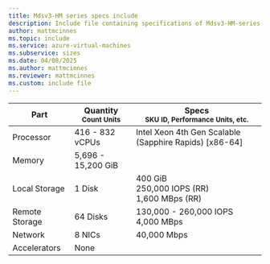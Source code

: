 ```yaml
---
title: Mdsv3-HM series specs include
description: Include file containing specifications of Mdsv3-HM-series VM sizes.
author: mattmcinnes
ms.topic: include
ms.service: azure-virtual-machines
ms.subservice: sizes
ms.date: 04/08/2025
ms.author: mattmcinnes
ms.reviewer: mattmcinnes
ms.custom: include file
---
```

| Part | Quantity <br><sup>Count Units | Specs <br><sup>SKU ID, Performance Units, etc.  |
|---|---|---|
| Processor      | 416 - 832 vCPUs       | Intel Xeon 4th Gen Scalable (Sapphire Rapids) [x86-64]                   |
| Memory         | 5,696 - 15,200 GiB          |                      |
| Local Storage  | 1 Disk           | 400 GiB <br>250,000 IOPS (RR) <br>1,600 MBps (RR)                   |
| Remote Storage | 64 Disks    | 130,000 - 260,000 IOPS <br>4,000 MBps |
| Network        | 8 NICs          | 40,000 Mbps              |
| Accelerators   | None              |                       |
